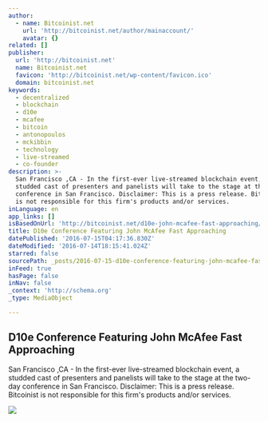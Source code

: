 ```yaml
---
author:
  - name: Bitcoinist.net
    url: 'http://bitcoinist.net/author/mainaccount/'
    avatar: {}
related: []
publisher:
  url: 'http://bitcoinist.net'
  name: Bitcoinist.net
  favicon: 'http://bitcoinist.net/wp-content/favicon.ico'
  domain: bitcoinist.net
keywords:
  - decentralized
  - blockchain
  - d10e
  - mcafee
  - bitcoin
  - antonopoulos
  - mckibbin
  - technology
  - live-streamed
  - co-founder
description: >-
  San Francisco ,CA - In the first-ever live-streamed blockchain event, a
  studded cast of presenters and panelists will take to the stage at the two-day
  conference in San Francisco. Disclaimer: This is a press release. Bitcoinist
  is not responsible for this firm's products and/or services.
inLanguage: en
app_links: []
isBasedOnUrl: 'http://bitcoinist.net/d10e-john-mcafee-fast-approaching/'
title: D10e Conference Featuring John McAfee Fast Approaching
datePublished: '2016-07-15T04:17:36.830Z'
dateModified: '2016-07-14T18:15:41.024Z'
starred: false
sourcePath: _posts/2016-07-15-d10e-conference-featuring-john-mcafee-fast-approaching.md
inFeed: true
hasPage: false
inNav: false
_context: 'http://schema.org'
_type: MediaObject

---
```

<article style=""><h1>D10e Conference Featuring John McAfee Fast Approaching</h1><p>San Francisco ,CA - In the first-ever live-streamed blockchain event, a studded cast of presenters and panelists will take to the stage at the two-day conference in San Francisco. Disclaimer: This is a press release. Bitcoinist is not responsible for this firm's products and/or services.</p><img src="http://bitcoinist.net/wp-content/uploads/2016/07/san-Francisco.jpg" /></article>